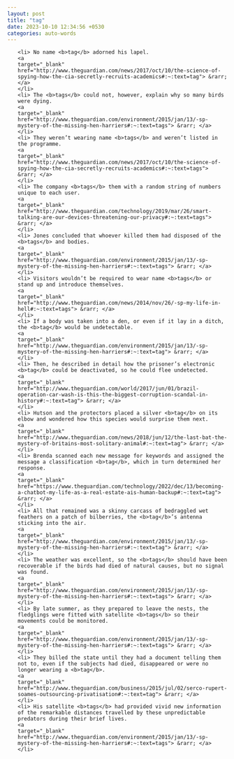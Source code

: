 ```yaml
---
layout: post
title: "tag"
date: 2023-10-10 12:34:56 +0530
categories: auto-words
---
```

<ol>

    <li> No name <b>tag</b> adorned his lapel.
    <a 
    target="_blank" 
    href="http://www.theguardian.com/news/2017/oct/10/the-science-of-spying-how-the-cia-secretly-recruits-academics#:~:text=tag"> &rarr; </a>
    </li>
    <li> The <b>tags</b> could not, however, explain why so many birds were dying.
    <a 
    target="_blank" 
    href="http://www.theguardian.com/environment/2015/jan/13/-sp-mystery-of-the-missing-hen-harriers#:~:text=tags"> &rarr; </a>
    </li>
    <li> They weren’t wearing name <b>tags</b> and weren’t listed in the programme.
    <a 
    target="_blank" 
    href="http://www.theguardian.com/news/2017/oct/10/the-science-of-spying-how-the-cia-secretly-recruits-academics#:~:text=tags"> &rarr; </a>
    </li>
    <li> The company <b>tags</b> them with a random string of numbers unique to each user.
    <a 
    target="_blank" 
    href="http://www.theguardian.com/technology/2019/mar/26/smart-talking-are-our-devices-threatening-our-privacy#:~:text=tags"> &rarr; </a>
    </li>
    <li> Jones concluded that whoever killed them had disposed of the <b>tags</b> and bodies.
    <a 
    target="_blank" 
    href="http://www.theguardian.com/environment/2015/jan/13/-sp-mystery-of-the-missing-hen-harriers#:~:text=tags"> &rarr; </a>
    </li>
    <li> Visitors wouldn’t be required to wear name <b>tags</b> or stand up and introduce themselves.
    <a 
    target="_blank" 
    href="http://www.theguardian.com/news/2014/nov/26/-sp-my-life-in-hell#:~:text=tags"> &rarr; </a>
    </li>
    <li> If a body was taken into a den, or even if it lay in a ditch, the <b>tag</b> would be undetectable.
    <a 
    target="_blank" 
    href="http://www.theguardian.com/environment/2015/jan/13/-sp-mystery-of-the-missing-hen-harriers#:~:text=tag"> &rarr; </a>
    </li>
    <li> Then, he described in detail how the prisoner’s electronic <b>tag</b> could be deactivated, so he could flee undetected.
    <a 
    target="_blank" 
    href="http://www.theguardian.com/world/2017/jun/01/brazil-operation-car-wash-is-this-the-biggest-corruption-scandal-in-history#:~:text=tag"> &rarr; </a>
    </li>
    <li> Hutson and the protectors placed a silver <b>tag</b> on its elbow and wondered how this species would surprise them next.
    <a 
    target="_blank" 
    href="http://www.theguardian.com/news/2018/jun/12/the-last-bat-the-mystery-of-britains-most-solitary-animal#:~:text=tag"> &rarr; </a>
    </li>
    <li> Brenda scanned each new message for keywords and assigned the message a classification <b>tag</b>, which in turn determined her response.
    <a 
    target="_blank" 
    href="https://www.theguardian.com/technology/2022/dec/13/becoming-a-chatbot-my-life-as-a-real-estate-ais-human-backup#:~:text=tag"> &rarr; </a>
    </li>
    <li> All that remained was a skinny carcass of bedraggled wet feathers on a patch of bilberries, the <b>tag</b>’s antenna sticking into the air.
    <a 
    target="_blank" 
    href="http://www.theguardian.com/environment/2015/jan/13/-sp-mystery-of-the-missing-hen-harriers#:~:text=tag"> &rarr; </a>
    </li>
    <li> The weather was excellent, so the <b>tags</b> should have been recoverable if the birds had died of natural causes, but no signal was found.
    <a 
    target="_blank" 
    href="http://www.theguardian.com/environment/2015/jan/13/-sp-mystery-of-the-missing-hen-harriers#:~:text=tags"> &rarr; </a>
    </li>
    <li> By late summer, as they prepared to leave the nests, the fledglings were fitted with satellite <b>tags</b> so their movements could be monitored.
    <a 
    target="_blank" 
    href="http://www.theguardian.com/environment/2015/jan/13/-sp-mystery-of-the-missing-hen-harriers#:~:text=tags"> &rarr; </a>
    </li>
    <li> They billed the state until they had a document telling them not to, even if the subjects had died, disappeared or were no longer wearing a <b>tag</b>.
    <a 
    target="_blank" 
    href="http://www.theguardian.com/business/2015/jul/02/serco-rupert-soames-outsourcing-privatisation#:~:text=tag"> &rarr; </a>
    </li>
    <li> His satellite <b>tags</b> had provided vivid new information of the remarkable distances travelled by these unpredictable predators during their brief lives.
    <a 
    target="_blank" 
    href="http://www.theguardian.com/environment/2015/jan/13/-sp-mystery-of-the-missing-hen-harriers#:~:text=tags"> &rarr; </a>
    </li>